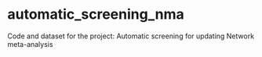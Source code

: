 # automatic_screening_nma
Code and dataset for the project: Automatic screening for updating Network meta-analysis
